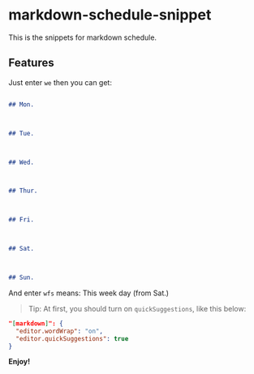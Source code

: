 # markdown-schedule-snippet

This is the snippets for markdown schedule.

## Features

Just enter `we` then you can get:

``` markdown

## Mon.



## Tue.



## Wed.



## Thur.



## Fri.



## Sat.



## Sun.

```

And enter `wfs` means: This week day (from Sat.)

> Tip: At first, you should turn on `quickSuggestions`, like this below:

``` json
"[markdown]": {
  "editor.wordWrap": "on",
  "editor.quickSuggestions": true
}
```

**Enjoy!**
